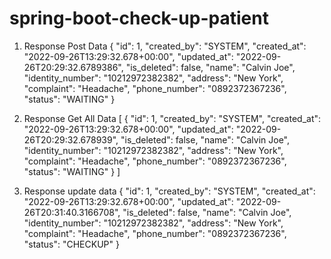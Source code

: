# spring-boot-check-up-patient

1. Response Post Data
{
    "id": 1,
    "created_by": "SYSTEM",
    "created_at": "2022-09-26T13:29:32.678+00:00",
    "updated_at": "2022-09-26T20:29:32.6789386",
    "is_deleted": false,
    "name": "Calvin Joe",
    "identity_number": "10212972382382",
    "address": "New York",
    "complaint": "Headache",
    "phone_number": "0892372367236",
    "status": "WAITING"
}

2. Response Get All Data
[
    {
        "id": 1,
        "created_by": "SYSTEM",
        "created_at": "2022-09-26T13:29:32.678+00:00",
        "updated_at": "2022-09-26T20:29:32.678939",
        "is_deleted": false,
        "name": "Calvin Joe",
        "identity_number": "10212972382382",
        "address": "New York",
        "complaint": "Headache",
        "phone_number": "0892372367236",
        "status": "WAITING"
    }
]

3. Response update data
{
    "id": 1,
    "created_by": "SYSTEM",
    "created_at": "2022-09-26T13:29:32.678+00:00",
    "updated_at": "2022-09-26T20:31:40.3166708",
    "is_deleted": false,
    "name": "Calvin Joe",
    "identity_number": "10212972382382",
    "address": "New York",
    "complaint": "Headache",
    "phone_number": "0892372367236",
    "status": "CHECKUP"
}